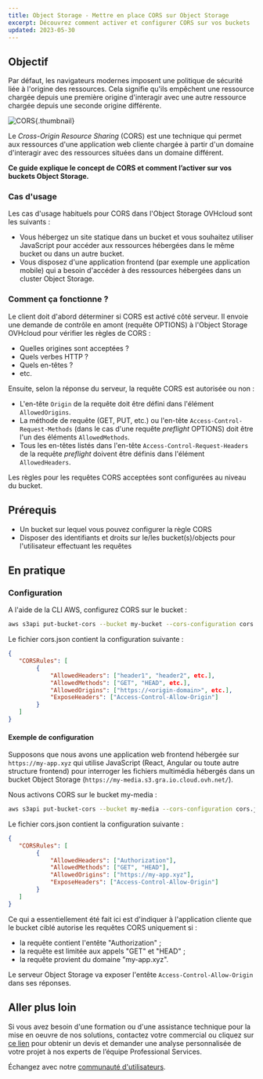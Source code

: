 ```yaml
---
title: Object Storage - Mettre en place CORS sur Object Storage
excerpt: Découvrez comment activer et configurer CORS sur vos buckets
updated: 2023-05-30
---
```


## Objectif

Par défaut, les navigateurs modernes imposent une politique de sécurité liée à l'origine des ressources. Cela signifie qu'ils empêchent une ressource chargée depuis une première origine d'interagir avec une autre ressource chargée depuis une seconde origine différente.

![CORS](images/cors.png){.thumbnail}

Le *Cross-Origin Resource Sharing* (CORS) est une technique qui permet aux ressources d'une application web cliente chargée à partir d'un domaine d'interagir avec des ressources situées dans un domaine différent.

**Ce guide explique le concept de CORS et comment l’activer sur vos buckets Object Storage.**

### Cas d'usage

Les cas d'usage habituels pour CORS dans l'Object Storage OVHcloud sont les suivants :

- Vous hébergez un site statique dans un bucket et vous souhaitez utiliser JavaScript pour accéder aux ressources hébergées dans le même bucket ou dans un autre bucket.
- Vous disposez d'une application frontend (par exemple une application mobile) qui a besoin d'accéder à des ressources hébergées dans un cluster Object Storage.

### Comment ça fonctionne ?

Le client doit d'abord déterminer si CORS est activé côté serveur. Il envoie une demande de contrôle en amont (requête OPTIONS) à l'Object Storage OVHcloud pour vérifier les règles de CORS :

- Quelles origines sont acceptées ?
- Quels verbes HTTP ?
- Quels en-têtes ?
- etc.

Ensuite, selon la réponse du serveur, la requête CORS est autorisée ou non :

- L'en-tête `Origin` de la requête doit être défini dans l'élément `AllowedOrigins`.
- La méthode de requête (GET, PUT, etc.) ou l'en-tête `Access-Control-Request-Methods` (dans le cas d'une requête *preflight* OPTIONS) doit être l'un des éléments `AllowedMethods`.
- Tous les en-têtes listés dans l'en-tête `Access-Control-Request-Headers` de la requête *preflight* doivent être définis dans l'élément `AllowedHeaders`.

Les règles pour les requêtes CORS acceptées sont configurées au niveau du bucket.

## Prérequis

- Un bucket sur lequel vous pouvez configurer la règle CORS
- Disposer des identifiants et droits sur le/les bucket(s)/objects pour l'utilisateur effectuant les requêtes

## En pratique

### Configuration

A l'aide de la CLI AWS, configurez CORS sur le bucket :

```sh
aws s3api put-bucket-cors --bucket my-bucket --cors-configuration cors.json
```

Le fichier cors.json contient la configuration suivante :

```json
{
   "CORSRules": [
        {
            "AllowedHeaders": ["header1", "header2", etc.],
            "AllowedMethods": ["GET", "HEAD", etc.],
            "AllowedOrigins": ["https://<origin-domain>", etc.],
            "ExposeHeaders": ["Access-Control-Allow-Origin"]
        }
   ]
}
```

#### Exemple de configuration

Supposons que nous avons une application web frontend hébergée sur `https://my-app.xyz` qui utilise JavaScript (React, Angular ou toute autre structure frontend) pour interroger les fichiers multimédia hébergés dans un bucket Object Storage (`https://my-media.s3.gra.io.cloud.ovh.net/`).

Nous activons CORS sur le bucket my-media :

```sh
aws s3api put-bucket-cors --bucket my-media --cors-configuration cors.json
```

Le fichier cors.json contient la configuration suivante :

```json
{
   "CORSRules": [
        {
            "AllowedHeaders": ["Authorization"],
            "AllowedMethods": ["GET", "HEAD"],
            "AllowedOrigins": ["https://my-app.xyz"],
            "ExposeHeaders": ["Access-Control-Allow-Origin"]
        }
   ]
}
```

Ce qui a essentiellement été fait ici est d'indiquer à l'application cliente que le bucket ciblé autorise les requêtes CORS uniquement si :

- la requête contient l'entête "Authorization" ;
- la requête est limitée aux appels "GET" et "HEAD" ;
- la requête provient du domaine "my-app.xyz".

Le serveur Object Storage va exposer l'entête `Access-Control-Allow-Origin` dans ses réponses.

## Aller plus loin

Si vous avez besoin d'une formation ou d'une assistance technique pour la mise en oeuvre de nos solutions, contactez votre commercial ou cliquez sur [ce lien](/links/professional-services) pour obtenir un devis et demander une analyse personnalisée de votre projet à nos experts de l’équipe Professional Services.

Échangez avec notre [communauté d'utilisateurs](/links/community).
